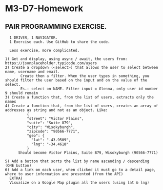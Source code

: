 # M3-D7-Homework

## PAIR PROGRAMMING EXERCISE.
      1 DRIVER, 1 NAVIGATOR.
      1 Exercise each. Use GitHub to share the code.

      Less exercise, more complicated. 

    1) Get and display, using async / await, the users from: https://jsonplaceholder.typicode.com/users 
    2) Create a dropdown (<select>) that allows the user to select between name, username and email. 
           Create then a filter. When the user types in something, you should filter the user based on the input and on the value of the select.
           Es.: select on NAME. Filter input = Glenna, only user id number 9 should remain
    3) Create a function that, from the list of users, extracts only the names
    4) Create a function that, from the list of users, creates an array of addresses as string and not as an object. Like:
              {
              "street": "Victor Plains",
              "suite": "Suite 879",
              "city": "Wisokyburgh",
              "zipcode": "90566-7771",
              "geo": {
                "lat": "-43.9509",
                "lng": "-34.4618"
              }
          Should become Victor Plains, Suite 879, Wisokyburgh (90566-7771)
      
    5) Add a button that sorts the list by name ascending / descending (ONE button)
    6) Add a link on each user, when clicked it must go to a detail page, where to user information are presented (from the API)
      EXTRA)
      Visualize on a Google Map plugin all the users (using lat & lng)

